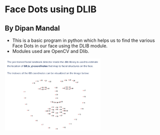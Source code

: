 # Face Dots using DLIB

## By Dipan Mandal

- This is a basic program in python which helps us to find the various Face Dots in our face using the DLIB module.
- Modules used are OpenCV and Dlib.

<img src = "Dlib face dots value.png" width = "300">